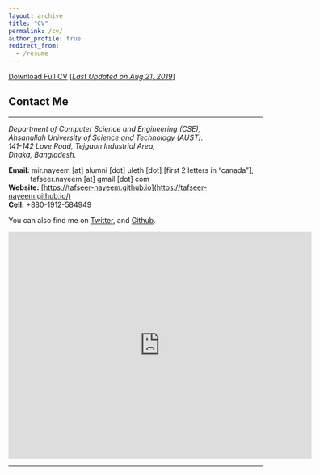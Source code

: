 ```yaml
---
layout: archive
title: "CV"
permalink: /cv/
author_profile: true
redirect_from:
  - /resume
---
```


[Download Full CV](https://tafseer-nayeem.github.io/files/resume_tafseer_August2019.pdf) [<ins>*Last Updated on Aug 21, 2019*</ins>]

## Contact Me
-------------
<address>
Department of Computer Science and Engineering (CSE), <br /> 
Ahsanullah University of Science and Technology (AUST). <br /> 
141-142 Love Road, Tejgaon Industrial Area, <br />
Dhaka, Bangladesh. <br /> 
</address> 

**Email:** mir.nayeem [at] alumni [dot] uleth [dot] [first 2 letters in “canada”], <br /> 
&nbsp; &nbsp; &nbsp; &nbsp; &nbsp;&nbsp; tafseer.nayeem [at] gmail [dot] com <br />
**Website:** [https://tafseer-nayeem.github.io](https://tafseer-nayeem.github.io/) <br />
**Cell:** +880-1912-584949 <br />


You can also find me on [Twitter](https://twitter.com/mtnayeem), and [Github](https://github.com/tafseer-nayeem).


<iframe src="https://www.google.com/maps/place/Ahsanullah+University+of+Science+and+Technology/@23.7638664,90.4046279,17z/data=!3m1!4b1!4m5!3m4!1s0x3755c77decb5f845:0xc2eadd2f3b867792!8m2!3d23.7638615!4d90.4068166?hl=en-US" width="600" height="450" frameborder="0" style="border:0" allowfullscreen></iframe>



__________________________________________________________